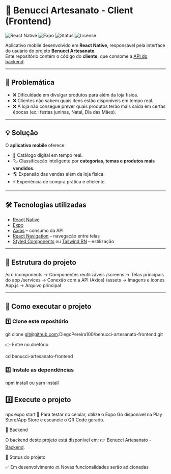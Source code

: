 # 📱 Benucci Artesanato - Client (Frontend)

![React Native](https://img.shields.io/badge/React%20Native-0.76-blue?logo=react)
![Expo](https://img.shields.io/badge/Expo-5.0-lightgrey?logo=expo)
![Status](https://img.shields.io/badge/Status-Em%20Desenvolvimento-yellow)
![License](https://img.shields.io/badge/License-MIT-green)

Aplicativo mobile desenvolvido em **React Native**, responsável pela interface do usuário do projeto **Benucci Artesanato**.  
Este repositório contém o código do **cliente**, que consome a [API do backend](https://github.com/GlhermePereira/Benucci-Artesanato).

---

## 📌 Problemática

- ❌ Dificuldade em divulgar produtos para além da loja física.  
- ❌ Clientes não sabem quais itens estão disponíveis em tempo real.  
- ❌ A loja não consegue prever quais produtos terão mais saída em certas épocas (ex.: festas juninas, Natal, Dia das Mães).  

---

## 💡 Solução

O **aplicativo mobile** oferece:  

- 📱 Catálogo digital em tempo real.  
- 🏷️ Classificação inteligente por **categorias, temas e produtos mais vendidos**.  
- 🌎 Expansão das vendas além da loja física.  
- ⚡ Experiência de compra prática e eficiente.  

---

## 🛠️ Tecnologias utilizadas

- [React Native](https://reactnative.dev/)  
- [Expo](https://expo.dev/)  
- [Axios](https://axios-http.com/) – consumo da API  
- [React Navigation](https://reactnavigation.org/) – navegação entre telas  
- [Styled Components](https://styled-components.com/) ou [Tailwind RN](https://tailwindcss-react-native.vercel.app/) – estilização  

---

## 📂 Estrutura do projeto
/src
/components → Componentes reutilizáveis
/screens → Telas principais do app
/services → Conexão com a API (Axios)
/assets → Imagens e ícones
App.js → Arquivo principal


---

## 🚀 Como executar o projeto

### 1️⃣ Clone este repositório

git clone git@github.com:DiegoPereira100/benucci-artesanato-frontend.git

👉 Entre no diretório

cd benucci-artesanato-frontend

### 2️⃣ Instale as dependências
npm install
ou
yarn install

## 3️⃣ Execute o projeto
npx expo start
📲 Para testar no celular, utilize o Expo Go disponível na Play Store/App Store e escaneie o QR Code gerado.

🔗 Backend

O backend deste projeto está disponível em:
👉 Benucci Artesanato - [Backend](https://github.com/GlhermePereira/Benucci-Artesanato).

📌 Status do projeto

✅ Em desenvolvimento
🔜 Novas funcionalidades serão adicionadas
